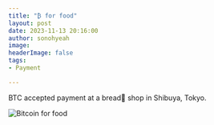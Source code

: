```yaml
---
title: "₿ for food"
layout: post
date: 2023-11-13 20:16:00
author: sonohyeah
image: 
headerImage: false
tags:
- Payment

---
```


BTC accepted payment at a bread🥖 shop in Shibuya, Tokyo.

![Bitcoin for food](/assets/img/micro/btc-for-food.jpg)